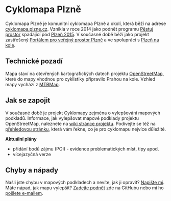 Cyklomapa Plzně
================

Cyklomapa Plzně je komunitní cyklomapa Plzně a okolí, která běží na adrese [cyklomapa.plzne.cz](http://cyklomapa.plzne.cz/). Vznikla v roce 2014 jako podnět programu [Pěstuj prostor](http://pestujprostor.plzne.cz/) spadající pod [Plzeň 2015](http://plzen2015.cz/). V současné době běží jako projekt zastřešený [Portálem pro veřejný prostor Plzně](http://prostor.plzne.cz) a ve spolupráci s [Plzeň na kole](http://www.plzennakole.cz/).

Technické pozadí
-----------------
Mapa staví na otevřených kartografických datech projektu [OpenStreetMap](http://www.openstreetmap.org/), které do mapy vhodnou pro cyklistiky připravilo Prahou na kole. Vzhled mapy vychází z [MTBMap](http://mtbmap.cz/).

Jak se zapojit
----------------
V současné době je projekt Cyklomapy zejména o vylepšování mapových podkladů. Informace, jak vylepšovat mapové podklady projektu OpenStreetMap, naleznete na [wiki stránce projektu](http://wiki.openstreetmap.org/wiki/Main_Page). Podívejte se též na [přehledovou stránku](http://cyklomapa.plzne.cz/mapovani/), která vám řekne, co je pro cyklomapu nejvíce důležité.

**Aktuální plány**
* přidání bodů zájmu (POI) - evidence problematických míst, tipy apod.
* vícejazyčná verze


Chyby a nápady
---------------
Našli jste chybu v mapových podkladech a nevíte, jak ji opravit? [Napište mi](mailto:jasnapaka@jasnapaka.com). Máte nápad, jak mapu vylepšit? [Zadejte podnět](https://github.com/JasnaPaka/cykloplzen/issues) zde na GitHubu nebo mi ho [pošlete e-mailem](mailto:jasnapaka@jasnapaka.com).
